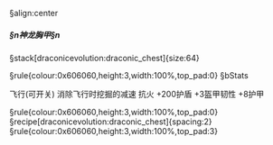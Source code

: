§align:center
##### §n神龙胸甲§n

§stack[draconicevolution:draconic_chest]{size:64}

§rule{colour:0x606060,height:3,width:100%,top_pad:0}
§bStats

飞行(可开关)
消除飞行时挖掘的减速
抗火
+200护盾
+3盔甲韧性
+8护甲

§rule{colour:0x606060,height:3,width:100%,top_pad:0}
§recipe[draconicevolution:draconic_chest]{spacing:2}
§rule{colour:0x606060,height:3,width:100%,top_pad:3}